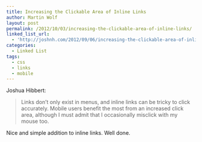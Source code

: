 ```yaml
---
title: Increasing the Clickable Area of Inline Links
author: Martin Wolf
layout: post
permalink: /2012/10/03/increasing-the-clickable-area-of-inline-links/
linked_list_url:
  - 'http://joshnh.com/2012/09/06/increasing-the-clickable-area-of-inline-links/?utm_source=rss&utm_medium=rss&utm_campaign=increasing-the-clickable-area-of-inline-links'
categories:
  - Linked List
tags:
  - css
  - links
  - mobile
---
```

<p class="linked-list-quote-author">
  Joshua Hibbert:
</p>

> Links don’t only exist in menus, and inline links can be tricky to click accur­ately. Mobile users bene­fit the most from an increased click area, although I must admit that I occa­sion­ally mis­click with my mouse too.

Nice and simple addition to inline links. Well done.